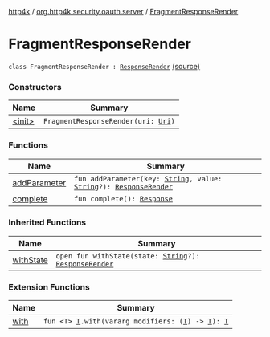 [http4k](../../index.md) / [org.http4k.security.oauth.server](../index.md) / [FragmentResponseRender](./index.md)

# FragmentResponseRender

`class FragmentResponseRender : `[`ResponseRender`](../-response-render/index.md) [(source)](https://github.com/http4k/http4k/blob/master/http4k-security-oauth/src/main/kotlin/org/http4k/security/oauth/server/ResponseRender.kt#L45)

### Constructors

| Name | Summary |
|---|---|
| [&lt;init&gt;](-init-.md) | `FragmentResponseRender(uri: `[`Uri`](../../org.http4k.core/-uri/index.md)`)` |

### Functions

| Name | Summary |
|---|---|
| [addParameter](add-parameter.md) | `fun addParameter(key: `[`String`](https://kotlinlang.org/api/latest/jvm/stdlib/kotlin/-string/index.html)`, value: `[`String`](https://kotlinlang.org/api/latest/jvm/stdlib/kotlin/-string/index.html)`?): `[`ResponseRender`](../-response-render/index.md) |
| [complete](complete.md) | `fun complete(): `[`Response`](../../org.http4k.core/-response/index.md) |

### Inherited Functions

| Name | Summary |
|---|---|
| [withState](../-response-render/with-state.md) | `open fun withState(state: `[`String`](https://kotlinlang.org/api/latest/jvm/stdlib/kotlin/-string/index.html)`?): `[`ResponseRender`](../-response-render/index.md) |

### Extension Functions

| Name | Summary |
|---|---|
| [with](../../org.http4k.core/with.md) | `fun <T> `[`T`](../../org.http4k.core/with.md#T)`.with(vararg modifiers: (`[`T`](../../org.http4k.core/with.md#T)`) -> `[`T`](../../org.http4k.core/with.md#T)`): `[`T`](../../org.http4k.core/with.md#T) |
